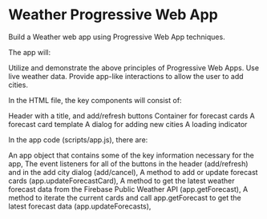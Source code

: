 # Weather Progressive Web App

Build a Weather web app using Progressive Web App techniques. 

The app will:

Utilize and demonstrate the above principles of Progressive Web Apps.
Use live weather data.
Provide app-like interactions to allow the user to add cities.

In the HTML file, the key components will consist of:

Header with a title, and add/refresh buttons
Container for forecast cards
A forecast card template
A dialog for adding new cities
A loading indicator

In the app code (scripts/app.js), there are:

An app object that contains some of the key information necessary for the app,
The event listeners for all of the buttons in the header (add/refresh) and in the add city dialog (add/cancel),
A method to add or update forecast cards (app.updateForecastCard),
A method to get the latest weather forecast data from the Firebase Public Weather API (app.getForecast),
A method to iterate the current cards and call app.getForecast to get the latest forecast data (app.updateForecasts),
